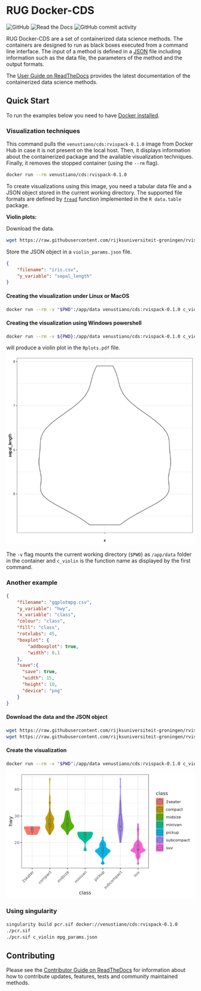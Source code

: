 # RUG Docker-CDS

![GitHub](https://img.shields.io/github/license/rijksuniversiteit-groningen/docker-cds)
![Read the Docs](https://img.shields.io/readthedocs/docker-cds)
![GitHub commit activity](https://img.shields.io/github/commit-activity/m/rijksuniversiteit-groningen/docker-cds)

RUG Docker-CDS are a set of containerized data science methods. The
containers are designed to run as black boxes executed from a command
line interface. The input of a method is defined in a
[JSON](https://www.json.org/json-en.html) file including information
such as the data file, the parameters of the method and the output
formats.

The [User Guide on
ReadTheDocs](https://docker-cds.readthedocs.io/en/latest/index.html)
provides the latest documentation of the containerized data science
methods.

## Quick Start

To run the examples below you need to have [Docker
installed](https://docs.docker.com/get-docker/).

### Visualization techniques

This command pulls the `venustiano/cds:rvispack-0.1.0` image from
Docker Hub in case it is not present on the local host. Then, it
displays information about the containerized package and the available
visualization techniques. Finally, it removes the stopped container
(using the `--rm` flag).

```bash
docker run --rm venustiano/cds:rvispack-0.1.0
```

To create visualizations using this image, you need a tabular data
file and a JSON object stored in the current working directory. The
supported file formats are defined by
[`fread`](https://rdrr.io/cran/data.table/man/fread.html) function
implemented in the `R data.table` package.

**Violin plots:**

Download the data.

```bash
wget https://raw.githubusercontent.com/rijksuniversiteit-groningen/rvispack/master/tests/testthat/data/iris.csv
```

Store the JSON object in a `violin_params.json` file.

```json
{
	"filename": "iris.csv",
	"y_variable": "sepal_length"
}
```


#### Creating the visualization under Linux or MacOS

```bash
docker run --rm -v "$PWD":/app/data venustiano/cds:rvispack-0.1.0 c_violin violin_params.json
```

#### Creating the visualization using Windows powershell
```bash
docker run --rm -v ${PWD}:/app/data venustiano/cds:rvispack-0.1.0 c_violin violin_params.json
```

will produce a violin plot in the `Rplots.pdf` file.


![Violin plot](https://github.com/rijksuniversiteit-groningen/docker-cds/raw/master/docs/source/_static/Rplots.pdf.png)

The `-v` flag mounts the current working directory (`$PWD`) as
`/app/data` folder in the container and `c_violin` is the function
name as displayed by the first command.

### Another example

```json
{
    "filename": "ggplotmpg.csv",
    "y_variable": "hwy",
    "x_variable": "class",
    "colour": "class",
    "fill": "class",
    "rotxlabs": 45,
    "boxplot": {
		"addboxplot": true,
	    "width": 0.1
    },
	"save":{
	  "save": true,
	  "width": 15,
	  "height": 10,
	  "device": "png"
	}
}
```

#### Download the data and the JSON object

```bash
wget https://raw.githubusercontent.com/rijksuniversiteit-groningen/rvispack/master/tests/testthat/data/ggplotmpg.csv
wget https://raw.githubusercontent.com/rijksuniversiteit-groningen/rvispack/master/tests/testthat/params/mpg_params.json
```

#### Create the visualization

```bash
docker run --rm -v "$PWD":/app/data venustiano/cds:rvispack-0.1.0 c_violin mpg_params.json
```

![MPG violin plots](https://github.com/rijksuniversiteit-groningen/docker-cds/raw/master/docs/source/_static/ggplotmpg.csv-violin-20221009_203930.png)


### Using singularity

```bash
singularity build pcr.sif docker://venustiano/cds:rvispack-0.1.0
./pcr.sif
./pcr.sif c_violin mpg_params.json
```

## Contributing

Please see the [Contributor Guide on ReadTheDocs](https://docker-cds.readthedocs.io/en/latest/contributing/contributing.html) for information about how to contribute updates, features, tests and community maintained methods.
